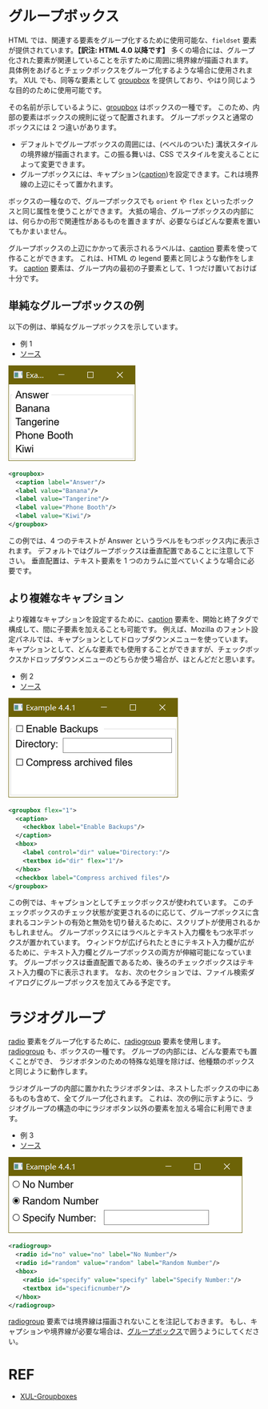 # グループボックス

HTML では、関連する要素をグループ化するために使用可能な、`fieldset` 要素が提供されています。**【訳注: HTML 4.0 以降です】** 多くの場合には、グループ化された要素が関連していることを示すために周囲に境界線が描画されます。 具体例をあげるとチェックボックスをグループ化するような場合に使用されます。 XUL でも、同等な要素として [groupbox](./groupbox.md) を提供しており、やはり同じような目的のために使用可能です。

その名前が示しているように、[groupbox](./groupbox.md) はボックスの一種です。 このため、内部の要素はボックスの規則に従って配置されます。 グループボックスと通常のボックスには 2 つ違いがあります。

 - デフォルトでグループボックスの周囲には、(ベベルのついた) 溝状スタイルの境界線が描画されます。この振る舞いは、CSS でスタイルを変えることによって変更できます。
 - グループボックスには、キャプション([caption](./caption.md))を設定できます。これは境界線の上辺にそって置かれます。

ボックスの一種なので、グループボックスでも `orient` や `flex` といったボックスと同じ属性を使うことができます。 大抵の場合、グループボックスの内部には、何らかの形で関連性があるものを置きますが、必要ならばどんな要素を置いてもかまいません。

グループボックスの上辺にかかって表示されるラベルは、[caption](./caption.md) 要素を使って作ることができます。 これは、HTML の legend 要素と同じような動作をします。 [caption](./caption.md) 要素は、グループ内の最初の子要素として、1 つだけ置いておけば十分です。

## 単純なグループボックスの例

以下の例は、単純なグループボックスを示しています。

 - 例 1 
 - [ソース](./source/ex_titledbox_1.xul)

 ![ex_titledbox_1](./images/ex_titledbox_1.png)


```xml
<groupbox>
  <caption label="Answer"/>
  <label value="Banana"/>
  <label value="Tangerine"/>
  <label value="Phone Booth"/>
  <label value="Kiwi"/>
</groupbox>
```

この例では、4 つのテキストが Answer というラベルをもつボックス内に表示されます。 デフォルトではグループボックスは垂直配置であることに注意して下さい。 垂直配置は、テキスト要素を 1 つのカラムに並べていくような場合に必要です。

## より複雑なキャプション

より複雑なキャプションを設定するために、[caption](./caption.md) 要素を、開始と終了タグで構成して、間に子要素を加えることも可能です。 例えば、Mozilla のフォント設定パネルでは、キャプションとしてドロップダウンメニューを使っています。 キャプションとして、どんな要素でも使用することができますが、チェックボックスかドロップダウンメニューのどちらか使う場合が、ほとんどだと思います。

 - 例 2 
 - [ソース](./source/ex_titledbox_2.xul)

![ex_titledbox_2](./images/ex_titledbox_2.png)

```xml
<groupbox flex="1">
  <caption>
    <checkbox label="Enable Backups"/>
  </caption>
  <hbox>
    <label control="dir" value="Directory:"/>
    <textbox id="dir" flex="1"/>
  </hbox>
  <checkbox label="Compress archived files"/>
</groupbox>
```

この例では、キャプションとしてチェックボックスが使われています。 このチェックボックスのチェック状態が変更されるのに応じて、グループボックスに含まれるコンテントの有効と無効を切り替えるために、スクリプトが使用されるかもしれません。 グループボックスにはラベルとテキスト入力欄をもつ水平ボックスが置かれています。 ウィンドウが広げられたときにテキスト入力欄が広がるために、テキスト入力欄とグループボックスの両方が伸縮可能になっています。 グループボックスは垂直配置であるため、後ろのチェックボックスはテキスト入力欄の下に表示されます。 なお、次のセクションでは、ファイル検索ダイアログにグループボックスを加えてみる予定です。

# ラジオグループ

[radio](./radio.md) 要素をグループ化するために、[radiogroup](./radiogroup.md) 要素を使用します。 [radiogroup](./radiogroup.md) も、ボックスの一種です。 グループの内部には、どんな要素でも置くことができ、 ラジオボタンのための特殊な処理を除けば、他種類のボックスと同じように動作します。

ラジオグループの内部に置かれたラジオボタンは、ネストしたボックスの中にあるものも含めて、全てグループ化されます。 これは、次の例に示すように、ラジオグループの構造の中にラジオボタン以外の要素を加える場合に利用できます。

 - 例 3
 - [ソース](./source/ex_titledbox_3.xul)

![ex_titledbox_3](./images/ex_titledbox_3.png)

```xml
<radiogroup>
  <radio id="no" value="no" label="No Number"/>
  <radio id="random" value="random" label="Random Number"/>
  <hbox>
    <radio id="specify" value="specify" label="Specify Number:"/>
    <textbox id="specificnumber"/>
  </hbox>
</radiogroup>
```

[radiogroup](./radiogroup.md) 要素では境界線は描画されないことを注記しておきます。 もし、キャプションや境界線が必要な場合は、[グループボックス](./groupbox.md)で囲うようにしてください。

# REF

 - [XUL-Groupboxes](https://developer.mozilla.org/en-US/docs/Archive/Mozilla/XUL/Tutorial/Groupboxes)

